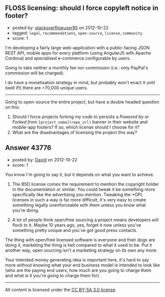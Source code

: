 ## FLOSS licensing: should I force copyleft notice in footer?

- posted by: [stackoverflowuser95](https://stackexchange.com/users/-1/21263-stackoverflowuser95) on 2012-10-22
- tagged: `legal`, `recommendations`, `open-source`, `license`, `community`
- score: 1

I'm developing a fairly large web-application with a public-facing JSON REST API, mobile apps for every platform (using AngularJS with Apache Cordova) and specialised e-commerce configurable by users.

Going to take neither a monthly fee nor commission (i.e.: only PayPal's commission will be charged).

I do have a monetisation strategy in mind, but probably won't enact it until (well if!) there are >70,000 unique users.

---

Going to open-source the entire project, but have a double headed question on this:

  1. Should I force projects forking my code to persists a *Powered by* or *Forked from* `[project_name](repo_url)` banner in their website and mobile-app footers? If so, which license should I choose for it?
  2. What are the disadvantages of licensing the project this way?


## Answer 43776

- posted by: [David](https://stackexchange.com/users/-1/5460-david) on 2012-10-22
- score: 1

You know I'm going to say it, but it depends on what you want to achieve.

1) The BSD license comes the requirement to mention the copyright holder in the documentation or similar. You could tweak it be something more specifically like the advertising you mention. Tweaking the *GPL licenses in such a way is far more difficult, it's very easy to create something legally unenforceable with them unless you know what you're doing.

2) A lot of people think open/free sourcing a project means developers will flock to it. Maybe 10 years ago, yes, forget it now unless you've something pretty unique and you've got good press contacts.

The thing with open/free licensed software is everyone and their dogs are doing it, marketing the thing is hell compared to what it used to be. Put it another way, open sourcing isn't a marketing strategy on its own any more.

Your intended money generating idea is important here, it's hard to say more without knowing what your end business model is intended to look like (who are the paying end users, how much are you going to charge them and what is it you're going to charge them for).



---

All content is licensed under the [CC BY-SA 3.0 license](https://creativecommons.org/licenses/by-sa/3.0/).
